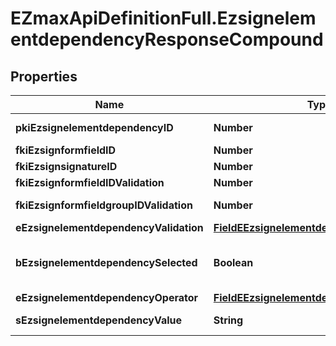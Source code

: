 # EZmaxApiDefinitionFull.EzsignelementdependencyResponseCompound

## Properties

Name | Type | Description | Notes
------------ | ------------- | ------------- | -------------
**pkiEzsignelementdependencyID** | **Number** | The unique ID of the Ezsignelementdependency | 
**fkiEzsignformfieldID** | **Number** | The unique ID of the Ezsignformfield | [optional] 
**fkiEzsignsignatureID** | **Number** | The unique ID of the Ezsignsignature | [optional] 
**fkiEzsignformfieldIDValidation** | **Number** | The unique ID of the Ezsignformfield | [optional] 
**fkiEzsignformfieldgroupIDValidation** | **Number** | The unique ID of the Ezsignformfieldgroup | [optional] 
**eEzsignelementdependencyValidation** | [**FieldEEzsignelementdependencyValidation**](FieldEEzsignelementdependencyValidation.md) |  | 
**bEzsignelementdependencySelected** | **Boolean** | Whether if it&#39;s selected or not when using eEzsignelementdependencyValidation &#x3D; Selected | [optional] 
**eEzsignelementdependencyOperator** | [**FieldEEzsignelementdependencyOperator**](FieldEEzsignelementdependencyOperator.md) |  | [optional] 
**sEzsignelementdependencyValue** | **String** | The value of the Ezsignelementdependency | [optional] 


